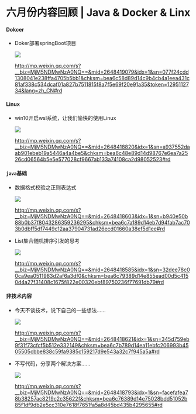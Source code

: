 # 六月份内容回顾 | Java & Docker & Linx 

#### Dokcer

- Doker部署springBoot项目

  ![](https://syske-pic-bed.oss-cn-hangzhou.aliyuncs.com/imgs/images/face-img-2a8c4dfc0403411d8e3b64b077cfdfcc.jpg)

  http://mp.weixin.qq.com/s?__biz=MjM5NDMwNzA0NQ==&mid=2648419079&idx=1&sn=077f24cdd1308041e238ffa4705b5bb1&chksm=bea6c58d89d14c9b4cb4a1eea431c81af338c534dcaf01a827b7511815f8a7f5e69f20e91a35&token=1295112734&lang=zh_CN#rd

#### Linux

- win10开启wsl系统，让我们愉快的使用Linux

  ![](https://syske-pic-bed.oss-cn-hangzhou.aliyuncs.com/imgs/images/face-img-e712219b8bc842cbacd324f9cfb2840b.jpg)

  http://mp.weixin.qq.com/s?__biz=MjM5NDMwNzA0NQ==&mid=2648418820&idx=1&sn=a937552daab901ebeb19a5446a4a4be5&chksm=bea6c48e89d14d98767e6ea7a2526cd06564b5e5e577028cf9667ab133a74108ca2d98052523#rd

#### `java`基础

- 数据格式校验之正则表达式

  ![](https://syske-pic-bed.oss-cn-hangzhou.aliyuncs.com/imgs/images/face-img-7f6b6e1964d1403ea98a57f7adce45a0.jpg)

  http://mp.weixin.qq.com/s?__biz=MjM5NDMwNzA0NQ==&mid=2648418603&idx=1&sn=b940e50b88b0b37f8043286359236295&chksm=bea6c7a189d14eb7d94fab7ac703b0dbff5df7449c12aa37904731ad26ecd01660a38ef5d1ee#rd

- List集合随机排序引发的思考

  ![](https://syske-pic-bed.oss-cn-hangzhou.aliyuncs.com/imgs/images/face-img-53961c4afe46482390cf2941b3fa7a7d.jpg)

  http://mp.weixin.qq.com/s?__biz=MjM5NDMwNzA0NQ==&mid=2648418585&idx=1&sn=32dee78c00ca9ea0511983d2af6a3df0&chksm=bea6c79389d14e855ead00d5c4150d4a27f31408c1675f822e00320ebf89750236f77691db79#rd



#### 非技术内容

- 今天不谈技术，说下自己的一些想法……

  ![](https://syske-pic-bed.oss-cn-hangzhou.aliyuncs.com/imgs/images/face-img-deb87800a4d1472598a9e1a857b83c93.jpg)

  http://mp.weixin.qq.com/s?__biz=MjM5NDMwNzA0NQ==&mid=2648418621&idx=1&sn=345d759eb9f31f73cfcf5b512e332149&chksm=bea6c7b789d14ea11ebfc206993b4505505cbbe838c59fa9385c159217d9e543a32c7f945a5a#rd

- 不写代码，分享两个解决方案……

  ![](https://syske-pic-bed.oss-cn-hangzhou.aliyuncs.com/imgs/images/face-img-0d2203eaf83f46c99ef0208dc8afea51.jpg)

  http://mp.weixin.qq.com/s?__biz=MjM5NDMwNzA0NQ==&mid=2648418793&idx=1&sn=facefafea78b38257ac8219c2c35622f&chksm=bea6c76389d14e75028bdd51052b85f1df9db2e5cc310e7618f7651fa5a8d45bd435b4295655#rd

